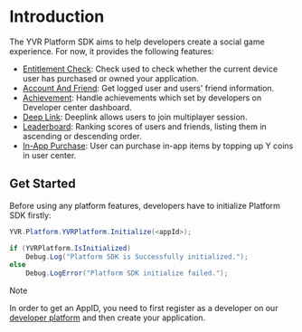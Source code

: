 # Introduction

The YVR Platform SDK aims to help developers create a social game experience. For now, it provides the following features:

-   [Entitlement Check](./EntitlementCheck.md): Check used to check whether the current device user has purchased or owned your application.
-   [Account And Friend](./AccountAndFriends.md): Get logged user and users' friend information.
-   [Achievement](./Achievement.md): Handle achievements which set by developers on Developer center dashboard.
-   [Deep Link](./DeepLink.md): Deeplink allows users to join multiplayer session.
-   [Leaderboard](./Leaderboard.md): Ranking scores of users and friends, listing them in ascending or descending order.
-   [In-App Purchase](./Payment.md): User can purchase in-app items by topping up Y coins in user center.

## Get Started

Before using any platform features, developers have to initialize Platform SDK firstly:

```csharp
YVR.Platform.YVRPlatform.Initialize(<appId>);

if (YVRPlatform.IsInitialized)
    Debug.Log("Platform SDK is Successfully initialized.");
else
    Debug.LogError("Platform SDK initialize failed.");
```

> [!Note]
> In order to get an AppID, you need to first register as a developer on our [developer platform](https://developer.yvrdream.com/yvrdvcenter/) and then create your application.
